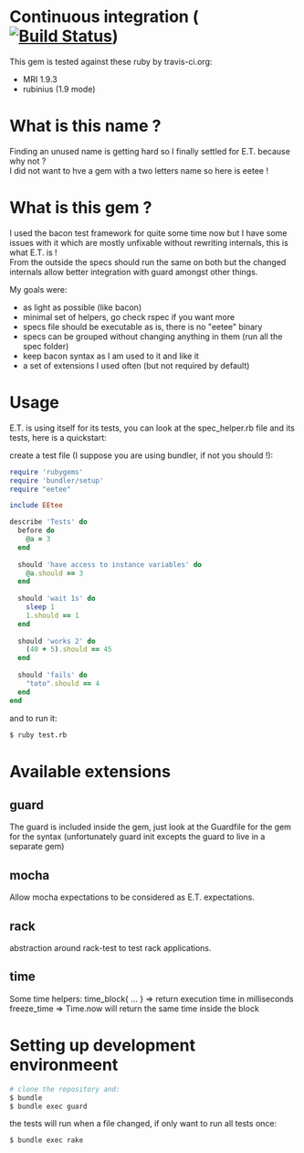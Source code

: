 
# Continuous integration ([![Build Status](https://secure.travis-ci.org/schmurfy/eetee.png)](http://travis-ci.org/schmurfy/eetee))

This gem is tested against these ruby by travis-ci.org:

- MRI 1.9.3
- rubinius (1.9 mode)

# What is this name ?

Finding an unused name is getting hard so I finally settled for E.T. because why not ?  
I did not want to hve a gem with a two letters name so here is eetee !

# What is this gem ?

I used the bacon test framework for quite some time now but I have some issues with it which
are mostly unfixable without rewriting internals, this is what E.T. is !  
From the outside the specs should run the same on both but the changed internals allow better
integration with guard amongst other things.

My goals were:
- as light as possible (like bacon)
- minimal set of helpers, go check rspec if you want more
- specs file should be executable as is, there is no "eetee" binary
- specs can be grouped without changing anything in them (run all the spec folder)
- keep bacon syntax as I am used to it and like it
- a set of extensions I used often (but not required by default)

# Usage

E.T. is using itself for its tests, you can look at the spec_helper.rb file and its tests,
here is a quickstart:

create a test file (I suppose you are using bundler, if not you should !):
```ruby
require 'rubygems'
require 'bundler/setup'
require "eetee"

include EEtee

describe 'Tests' do
  before do
    @a = 3
  end
  
  should 'have access to instance variables' do
    @a.should == 3
  end
  
  should 'wait 1s' do
    sleep 1
    1.should == 1
  end
  
  should 'works 2' do
    (40 + 5).should == 45
  end
  
  should 'fails' do
    "toto".should == 4
  end
end
```

and to run it:
```bash
$ ruby test.rb
```

# Available extensions

## guard
The guard is included inside the gem, just look at the Guardfile for the gem for the syntax (unfortunately guard init excepts the guard to live in a separate gem)

## mocha
Allow mocha expectations to be considered as E.T. expectations.

## rack
abstraction around rack-test to test rack applications.

## time
Some time helpers:
  time_block{ ... } => return execution time in milliseconds
  freeze_time => Time.now will return the same time inside the block


# Setting up development environmeent

```bash
# clone the repository and:
$ bundle
$ bundle exec guard
```

the tests will run when a file changed, if only want to run all tests once:

```bash
$ bundle exec rake
```

